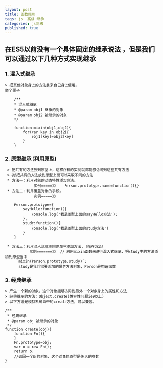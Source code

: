 ```yaml
---
layout: post
title: 函数继承
tags: js  高级 继承
categories: js高级
published: true
---
```


## 在ES5以前没有一个具体固定的继承说法 ，但是我们可以通过以下几种方式实现继承

### 1. 混入式继承
    > 把其他对象身上的方法拿来自己身上使用。
    举个栗子
```
    /**
    * 混入式继承
    * @param obj1 继承的对象
    * @param obj2 被继承的对象
    */

    function mixin(obj1,obj2){
        for(var key in obj2){
            obj1[key]=obj2[key]
        }
    }
```
### 2. 原型继承  (利用原型)
     > 把共有的方法放到原型上，这样所有的实例就都能够访问到这些共有方法
     > @@把共有的方法放到原型上面可以采取不同的方法
     * 方法一：利用对象的动态特性添加方法。
                 实例=====》》   Person.prototype.name=function(){}
     * 方法二：利用覆盖对象的手段。
                 实例=====》》 
```
    Person.prototype={
        sayHello:function(){
            console.log('我是原型上面的sayHello方法');
        },
        study:function(){
            console.log('我是原型上面的study方法')
        }
    }
```
     * 方法三：利用混入式继承向原型中添加方法.（推荐方法）
               实例=======》》 // 利用mixin函数来进行混入式继承，把study中的方法添加到原型当中
         `mixin(Person.prototype,study)`;
          study是我们需要添加的属性方法对象，Person是构造函数

### 3. 经典继承
    > 产生一个新的对象，这个对象能够访问到另外一个对象身上的属性和方法.
    > 经典继承的方法：Object.create(兼容性问题ie9以上)
    > 以下方法是模拟系统自带的create方法，可以兼容。 
```
/**
 * 经典继承
 * @param obj 被继承的对象
 */
function create(obj){
    function Fn(){
    }
    Fn.prototype=obj;
    var o = new Fn();
    return o;
    //返回一个新的对象，这个对象的原型是传入的参数
}
```
